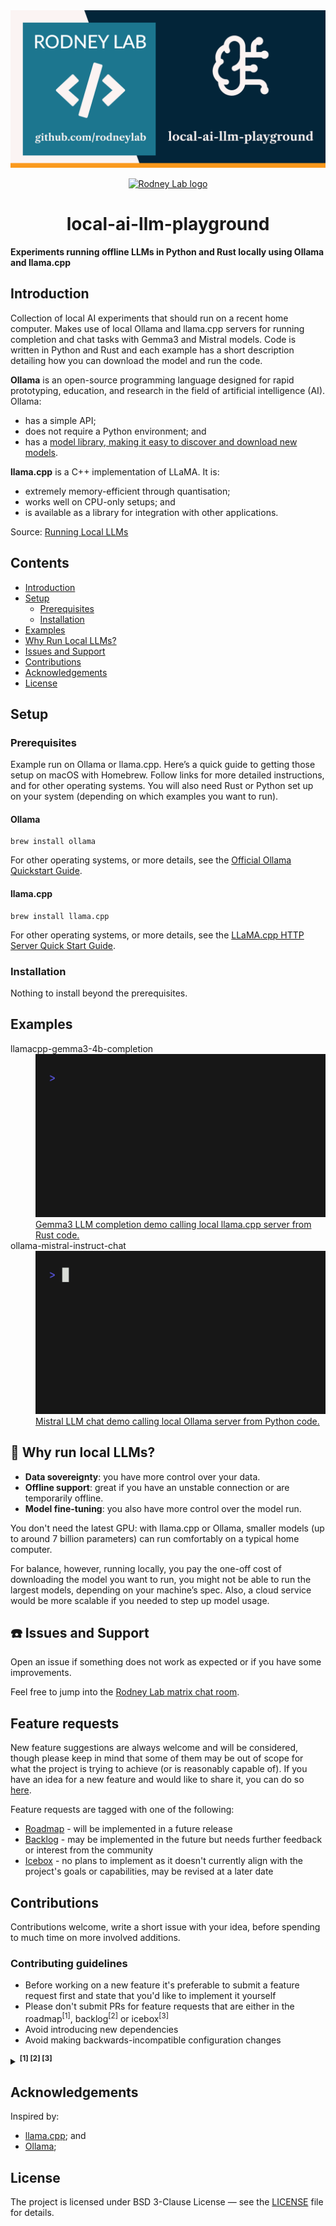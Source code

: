 <img src="./images/rodneylab-github-local-ai-llm-playground.png" alt="Rodney Lab Local A I L L M Playground Git Hub banner" />

<p align="center">
  <a aria-label="Open Rodney Lab site" href="https://rodneylab.com" rel="nofollow noopener noreferrer">
    <img alt="Rodney Lab logo" src="https://rodneylab.com/assets/icon.png" width="60" />
  </a>
</p>
<h1 align="center">
  local-ai-llm-playground
</h1>

**Experiments running offline LLMs in Python and Rust locally using Ollama and
llama.cpp**

## Introduction

Collection of local AI experiments that should run on a recent home computer.
Makes use of local Ollama and llama.cpp servers for running completion and chat
tasks with Gemma3 and Mistral models. Code is written in Python and Rust and
each example has a short description detailing how you can download the model and
run the code.

**Ollama** is an open-source programming language designed for rapid prototyping, education, and research in the field
of artificial intelligence (AI). Ollama:

- has a simple API;
- does not require a Python environment; and
- has a [model library, making it easy to discover and download new models](https://ollama.com/library).

**llama.cpp** is a C++ implementation of LLaMA. It is:

- extremely memory-efficient through quantisation;
- works well on CPU-only setups; and
- is available as a library for integration with other applications.

Source: [Running Local LLMs](https://github.com/di37/running-llms-locally#advantages)

## Contents

- [Introduction](#introduction)
- [Setup](#setup)
  - [Prerequisites](#prerequisites)
  - [Installation](#installation)
- [Examples](#examples)
- [Why Run Local LLMs?](#-why-run-local-llms)
- [Issues and Support](#-issues-and-support)
- [Contributions](#contributions)
- [Acknowledgements](#acknowledgements)
- [License](#license)

## Setup

### Prerequisites

Example run on Ollama or llama.cpp. Here’s a quick guide to getting those
setup on macOS with Homebrew. Follow links for more detailed instructions, and
for other operating systems. You will also need Rust or Python set up on your
system (depending on which examples you want to run).

#### Ollama

```shell
brew install ollama
```

For other operating systems, or more details, see the
[Official Ollama Quickstart Guide](https://ollama.readthedocs.io/en/quickstart/).

#### llama.cpp

```shell
brew install llama.cpp
```

For other operating systems, or more details, see the
[LLaMA.cpp HTTP Server Quick Start Guide](https://github.com/ggml-org/llama.cpp/tree/master/tools/server#quick-start).

### Installation

Nothing to install beyond the prerequisites.

## Examples

<dl>
<dt>llamacpp-gemma3-4b-completion</dt>
<dd>
  <img src="./images/llamacpp_gemma3_4b_completion.gif" alt="Terminal animation shows the user entering the following command: 'cargo run --bin gemma-3-4b-it-qat-q4_0-gguf'. The app starts running and a prompt appears. At the prompt, the user types 'Building a website can be done in 10 simple steps:', then hits enter. The app responds with a stream of output ending with a copy of the input prompt, then the text 'Sending prompt to llama.cpp and awaiting response...'. After a short delay, of a few seconds, the model response starts streaming, it reads ' 1. Choose a domain name and web hosting provider. 2. Select a website builder or CMS. 3. Design your website layout. 4. Create your content. 5. Add images and videos. 6. Optimize your website for search engines. 7. Test your website on different devices. 8. Launch your website. 9. Promote your website. 10. Maintain and update your website regularly. Do you want me to elaborate on any of these steps, or perhaps provide links to resources for each?'. The app presents a new prompt, ready for a new question, though the animation restarts."/>
    <a href="./crates/llamacpp_gemma3_4b_completion/README.md">Gemma3 LLM completion demo calling local llama.cpp server from Rust code.</a>
</dd>

<dt>ollama-mistral-instruct-chat</dt>
<dd>
  <img src="./images/ollama_mistral_instruct_chat.gif" alt="Terminal animation shows the user entering the following command: 'uv run python/ollama_mistral_instruct_chat/src/main.py'. The app starts running and a prompt appears.  At the prompt, the user types 'Who was the first Prime Minister of Great Britain?', then hits enter.  After a short delay, of a few seconds, the model response starts streaming, it reads 'The position of Prime Minister in the United Kingdom does not exactly correspond to the Prime Minister you might be thinking of.  The office of Prime Minister as we know it today did not formally exist until the 18th century.  However, if we consider someone who played a role similar to that of a modern Prime Minister, Sir Robert Walpole is often considered the first defacto Ptime Minister, serving from 1721 to 1742 under King George II. He was the dominant figure in British politics during his long tenure and held various positions, including First Lord of the Treasuary and Chancellor of the Exchequer, although these titles were not yet officially linked to the Prime Minister's role.'.  The app presents a new prompt, ready for a new question, though the animation restarts."/>
  <a href="./python/ollama_mistral_instruct_chat/README.md">Mistral LLM chat demo calling local Ollama server from Python code.</a></dd>
</dl>

## 🤔 Why run local LLMs?

- **Data sovereignty**: you have more control over your data.
- **Offline support**: great if you have an unstable connection or are temporarily
  offline.
- **Model fine-tuning**: you also have more control over the model run.

You don't need the latest GPU: with llama.cpp or Ollama, smaller models (up to around 7 billion parameters) can run
comfortably on a typical home computer.

For balance, however, running locally, you pay the one-off cost of downloading
the model you want to run, you might not be able to run the largest models,
depending on your machine’s spec. Also, a cloud service would be more scalable
if you needed to step up model usage.

## ☎️ Issues and Support

Open an issue if something does not work as expected or if you have some
improvements.

Feel free to jump into the
[Rodney Lab matrix chat room](https://matrix.to/#/%23rodney:matrix.org).

## Feature requests

New feature suggestions are always welcome and will be considered, though please keep in mind that some of them may be out of scope for what the project is trying to achieve (or is reasonably capable of). If you have an idea for a new feature and would like to share it, you can do so [here](./issues/new?template=feature_request.yml).

Feature requests are tagged with one of the following:

- [Roadmap](./labels/roadmap) - will be implemented in a future release
- [Backlog](./labels/backlog) - may be implemented in the future but needs further feedback or interest from the community
- [Icebox](./labels/icebox) - no plans to implement as it doesn't currently align with the project's goals or capabilities, may be revised at a later date

## Contributions

Contributions welcome, write a short issue with your idea, before spending to
much time on more involved additions.

### Contributing guidelines

- Before working on a new feature it's preferable to submit a feature request first and state that you'd like to implement it yourself
- Please don't submit PRs for feature requests that are either in the roadmap<sup>[1]</sup>, backlog<sup>[2]</sup> or icebox<sup>[3]</sup>
- Avoid introducing new dependencies
- Avoid making backwards-incompatible configuration changes

<details>
<summary><strong><sup>[1] [2] [3]</sup></strong></summary>

[1] The feature likely already has work put into it that may conflict with your implementation

[2] The demand, implementation or functionality for this feature is not yet clear

[3] No plans to add this feature for the time being

</details>

## Acknowledgements

Inspired by:

- [llama.cpp](https://github.com/ggml-org/llama.cpp); and
- [Ollama](https://ollama.com/);

## License

The project is licensed under BSD 3-Clause License — see the [LICENSE](./LICENSE) file for details.
